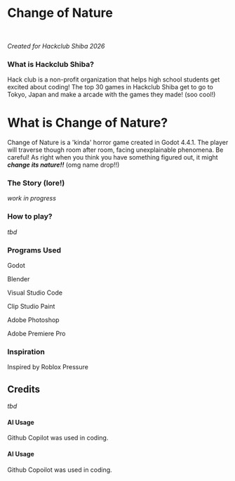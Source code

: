 # Change of Nature

<br/>

*Created for Hackclub Shiba 2026*

### What is Hackclub Shiba?

Hack club is a non-profit organization that helps high school students get excited about coding! The top 30 games in Hackclub Shiba get to go to Tokyo, Japan and make a arcade with the games they made! (soo cool!)

# What is Change of Nature?

Change of Nature is a 'kinda' horror game created in Godot 4.4.1. The player will traverse though room after room, facing unexplainable phenomena. Be careful! As right when you think you have something figured out, it might ***change its nature!!*** (omg name drop!!)

### The Story (lore!)

*work in progress*

### How to play?

*tbd*

### Programs Used

Godot

Blender

Visual Studio Code

Clip Studio Paint

Adobe Photoshop

Adobe Premiere Pro

### Inspiration

Inspired by Roblox Pressure

## Credits

*tbd*

#### AI Usage

Github Copilot was used in coding.

#### AI Usage

Github Copoilot was used in coding.
